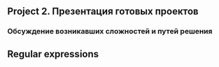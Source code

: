 ## Project 2. Презентация готовых проектов
### Обсуждение возникавших сложностей и путей решения

## Regular expressions



